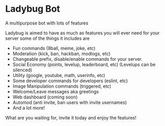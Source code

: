 # Ladybug Bot
A multipurpose bot with lots of features

Ladybug is aimed to have as much as features you will ever need for your server some of the things it includes are
- Fun commands (8ball, meme, joke, etc)
- Moderation (kick, ban, hackban, modlogs, etc)
- Changeable prefix, disable/enable commands for your server.
- Social Economy (points, levelup, leaderboard, etc) (Levelups can be silenced)
- Utility (google, youtube, math, userinfo, etc)
- Some developer commands for developers (eslint, etc)
- Image Manipulation commands (triggered, etc)
- Welcome/Leave messages aka greetings
- Web dashboard (coming soon)
- Automod (anti invite, ban users with invite usernames)
- And a lot more!

What are you waiting for, invite it today and enjoy the features!
